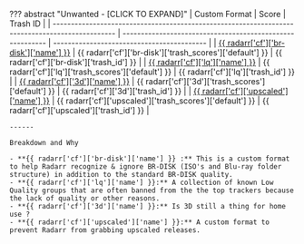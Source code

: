 ??? abstract "Unwanted - [CLICK TO EXPAND]"
    | Custom Format                                                                                   | Score                                                     | Trash ID                                   |
    | ----------------------------------------------------------------------------------------------- | --------------------------------------------------------- | ------------------------------------------ |
    | [{{ radarr['cf']['br-disk']['name'] }}](/Radarr/Radarr-collection-of-custom-formats/#br-disk)   | {{ radarr['cf']['br-disk']['trash_scores']['default'] }}  | {{ radarr['cf']['br-disk']['trash_id'] }}  |
    | [{{ radarr['cf']['lq']['name'] }}](/Radarr/Radarr-collection-of-custom-formats/#lq)             | {{ radarr['cf']['lq']['trash_scores']['default'] }}       | {{ radarr['cf']['lq']['trash_id'] }}       |
    | [{{ radarr['cf']['3d']['name'] }}](/Radarr/Radarr-collection-of-custom-formats/#3d)             | {{ radarr['cf']['3d']['trash_scores']['default'] }}       | {{ radarr['cf']['3d']['trash_id'] }}       |
    | [{{ radarr['cf']['upscaled']['name'] }}](/Radarr/Radarr-collection-of-custom-formats/#upscaled) | {{ radarr['cf']['upscaled']['trash_scores']['default'] }} | {{ radarr['cf']['upscaled']['trash_id'] }} |

    ------

    Breakdown and Why

    - **{{ radarr['cf']['br-disk']['name'] }} :** This is a custom format to help Radarr recognize & ignore BR-DISK (ISO's and Blu-ray folder structure) in addition to the standard BR-DISK quality.
    - **{{ radarr['cf']['lq']['name'] }}:** A collection of known Low Quality groups that are often banned from the the top trackers because the lack of quality or other reasons.
    - **{{ radarr['cf']['3d']['name'] }}:** Is 3D still a thing for home use ?
    - **{{ radarr['cf']['upscaled']['name'] }}:** A custom format to prevent Radarr from grabbing upscaled releases.
